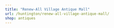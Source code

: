 ```yaml
---
title: "Renew-All Village Antique Mall"
url: /huntington/renew-all-village-antique-mall/
shop: antiques
---
```

